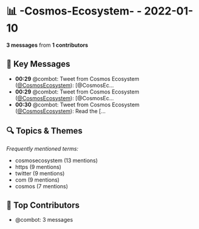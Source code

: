 # 📊 -Cosmos-Ecosystem- - 2022-01-10
**3 messages** from **1 contributors**

## 💬 Key Messages
- **00:29** @combot: Tweet from Cosmos Ecosystem ([@CosmosEcosystem](https://twitter.com/CosmosEcosystem)):
[@CosmosEc...
- **00:29** @combot: Tweet from Cosmos Ecosystem ([@CosmosEcosystem](https://twitter.com/CosmosEcosystem)):
[@CosmosEc...
- **00:30** @combot: Tweet from Cosmos Ecosystem ([@CosmosEcosystem](https://twitter.com/CosmosEcosystem)):
Read the [...

## 🔍 Topics & Themes
*Frequently mentioned terms:*
- cosmosecosystem (13 mentions)
- https (9 mentions)
- twitter (9 mentions)
- com (9 mentions)
- cosmos (7 mentions)

## 👥 Top Contributors
- @combot: 3 messages